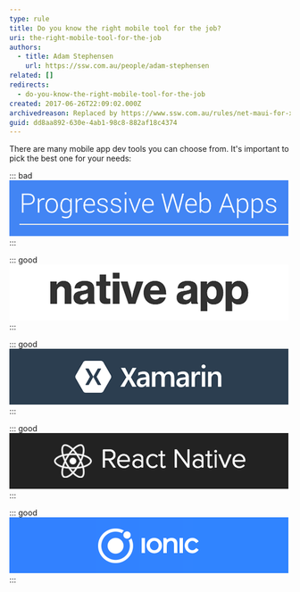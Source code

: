```yaml
---
type: rule
title: Do you know the right mobile tool for the job?
uri: the-right-mobile-tool-for-the-job
authors:
  - title: Adam Stephensen
    url: https://ssw.com.au/people/adam-stephensen
related: []
redirects:
  - do-you-know-the-right-mobile-tool-for-the-job
created: 2017-06-26T22:09:02.000Z
archivedreason: Replaced by https://www.ssw.com.au/rules/net-maui-for-xplat-ui
guid: dd8aa892-630e-4ab1-98c8-882af18c4374
---
```


There are many mobile app dev tools you can choose from. It's important to pick the best one for your needs:

<!--endintro-->

::: bad  
![Bad Example - Personal Web Apps (PWAs) show enormous promise for the future but currently do not support iOS](pwa.png)  
:::

::: good  
![Figure: Good Example - Choose Native for the very best experience and if money is no object](native.png)  
:::

::: good  
![Figure: Good Example - Choose Xamarin if your team know C# & XAML and you need a native app](xamarin.png)  
:::

::: good  
![Figure: Good Example - Choose React Native if your team know React and you need native app feel without the development overhead](reactnative.png)  
:::

::: good  
![Figure: Good Example - Choose Ionic if you are building enterprise applications, need a web app + mobile app, or your team know Angular, React or Vue](ionic.png)  
:::
